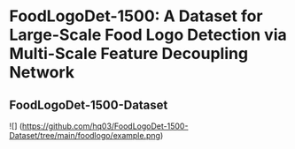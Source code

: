 FoodLogoDet-1500: A Dataset for Large-Scale Food Logo Detection via Multi-Scale Feature Decoupling Network
====
FoodLogoDet-1500-Dataset
----
![]
(https://github.com/hq03/FoodLogoDet-1500-Dataset/tree/main/foodlogo/example.png)
